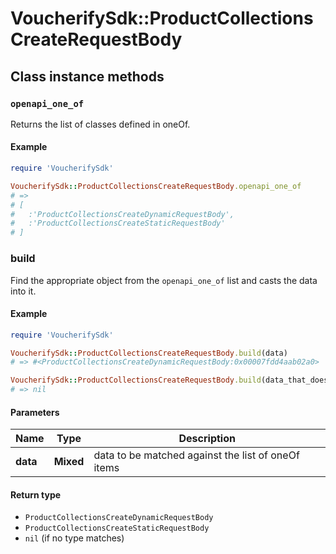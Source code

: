 # VoucherifySdk::ProductCollectionsCreateRequestBody

## Class instance methods

### `openapi_one_of`

Returns the list of classes defined in oneOf.

#### Example

```ruby
require 'VoucherifySdk'

VoucherifySdk::ProductCollectionsCreateRequestBody.openapi_one_of
# =>
# [
#   :'ProductCollectionsCreateDynamicRequestBody',
#   :'ProductCollectionsCreateStaticRequestBody'
# ]
```

### build

Find the appropriate object from the `openapi_one_of` list and casts the data into it.

#### Example

```ruby
require 'VoucherifySdk'

VoucherifySdk::ProductCollectionsCreateRequestBody.build(data)
# => #<ProductCollectionsCreateDynamicRequestBody:0x00007fdd4aab02a0>

VoucherifySdk::ProductCollectionsCreateRequestBody.build(data_that_doesnt_match)
# => nil
```

#### Parameters

| Name | Type | Description |
| ---- | ---- | ----------- |
| **data** | **Mixed** | data to be matched against the list of oneOf items |

#### Return type

- `ProductCollectionsCreateDynamicRequestBody`
- `ProductCollectionsCreateStaticRequestBody`
- `nil` (if no type matches)

